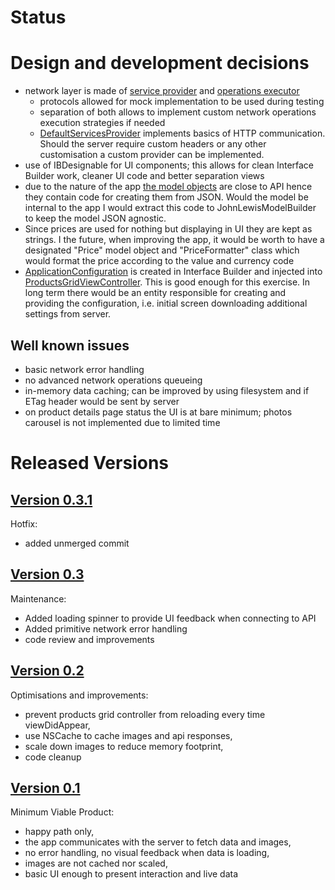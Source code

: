 
# Status
# Design and development decisions
* network layer is made of [service provider](https://github.com/cSquirrel/JLApp/blob/master/DishwashersApp/DishwashersApp/Networking/NetworkServicesProvider.swift) and [operations executor](https://github.com/cSquirrel/JLApp/blob/master/DishwashersApp/DishwashersApp/Networking/NetworkOperationsExecutor.swift)
  * protocols allowed for mock implementation to be used during testing
  * separation of both allows to implement custom network operations execution strategies if needed
  * [DefaultServicesProvider](https://github.com/cSquirrel/JLApp/blob/master/DishwashersApp/DishwashersApp/Networking/DefaultServicesProvider.swift) implements basics of HTTP communication. Should the server require custom headers or any other customisation a custom provider can be implemented.
* use of IBDesignable for UI components; this allows for clean Interface Builder work, cleaner UI code and better separation views
* due to the nature of the app [the model objects](https://github.com/cSquirrel/JLApp/blob/master/DishwashersApp/DishwashersApp/API/JohnLewisModel.swift) are close to API hence they contain code for creating them from JSON. Would the model be internal to the app I would extract this code to JohnLewisModelBuilder to keep the model JSON agnostic.
* Since prices are used for nothing but displaying in UI they are kept as strings. I the future, when improving the app, it would be worth to have a designated "Price" model object and "PriceFormatter" class which would format the price according to the value and currency code
* [ApplicationConfiguration](https://github.com/cSquirrel/JLApp/blob/master/DishwashersApp/DishwashersApp/Core/ApplicationConfiguration.swift) is created in Interface Builder and injected into [ProductsGridViewController](https://github.com/cSquirrel/JLApp/blob/master/DishwashersApp/DishwashersApp/UI/ProductsGridViewController.swift). This is good enough for this exercise. In long term there would be an entity responsible for creating and providing the configuration, i.e. initial screen downloading additional settings from server.

## Well known issues
* basic network error handling
* no advanced network operations queueing
* in-memory data caching; can be improved by using filesystem and if ETag header would be sent by server
* on product details page status the UI is at bare minimum; photos carousel is not implemented due to limited time

# Released Versions

## [Version 0.3.1](https://github.com/cSquirrel/JLApp/releases/tag/0.3.1)
Hotfix:
* added unmerged commit

## [Version 0.3](https://github.com/cSquirrel/JLApp/releases/tag/0.3)
Maintenance:
* Added loading spinner to provide UI feedback when connecting to API
* Added primitive network error handling
* code review and improvements

## [Version 0.2](https://github.com/cSquirrel/JLApp/releases/tag/0.2)
Optimisations and improvements:
* prevent products grid controller from reloading every time viewDidAppear,
* use NSCache to cache images and api responses,
* scale down images to reduce memory footprint,
* code cleanup

## [Version 0.1](https://github.com/cSquirrel/JLApp/releases/tag/0.1)
Minimum Viable Product:
* happy path only,
* the app communicates with the server to fetch data and images,
* no error handling, no visual feedback when data is loading,
* images are not cached nor scaled,
* basic UI enough to present interaction and live data
